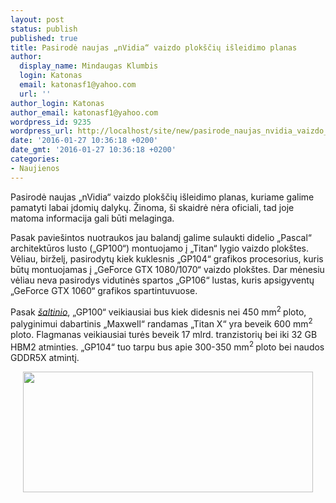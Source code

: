 ```yaml
---
layout: post
status: publish
published: true
title: Pasirodė naujas „nVidia“ vaizdo plokščių išleidimo planas
author:
  display_name: Mindaugas Klumbis
  login: Katonas
  email: katonasf1@yahoo.com
  url: ''
author_login: Katonas
author_email: katonasf1@yahoo.com
wordpress_id: 9235
wordpress_url: http://localhost/site/new/pasirode_naujas_nvidia_vaizdo_ploksciu_isleidimo_planas/
date: '2016-01-27 10:36:18 +0200'
date_gmt: '2016-01-27 10:36:18 +0200'
categories:
- Naujienos
---
```

<p>
	Pasirodė naujas &bdquo;nVidia&ldquo; vaizdo plok&scaron;čių i&scaron;leidimo planas, kuriame galime pamatyti labai įdomių dalykų. Žinoma, &scaron;i skaidrė nėra oficiali, tad joje matoma informacija gali būti melaginga.</p>
<p>
	Pasak pavie&scaron;intos nuotraukos jau balandį galime sulaukti didelio &bdquo;Pascal&ldquo; architektūros lusto (&bdquo;GP100&ldquo;) montuojamo į &bdquo;Titan&ldquo; lygio vaizdo plok&scaron;tes. Vėliau, birželį, pasirodytų kiek kuklesnis &bdquo;GP104&ldquo; grafikos procesorius, kuris būtų montuojamas į &bdquo;GeForce GTX 1080/1070&ldquo; vaizdo plok&scaron;tes. Dar mėnesiu vėliau neva pasirodys vidutinės spartos &bdquo;GP106&ldquo; lustas, kuris apsigyventų &bdquo;GeForce GTX 1060&ldquo; grafikos spartintuvuose.</p>
<p>
	Pasak <em><a href="http://techfrag.com/2016/01/25/nvidia-2014-2017-gpu-roadmap-pascal-titan-gp100-to-debut-in-april-gtx-1080-in-june-and-volta-in-2017/">&scaron;altinio</a></em>, &bdquo;GP100&ldquo; veikiausiai bus kiek didesnis nei 450 mm<sup>2 </sup>ploto, palyginimui dabartinis &bdquo;Maxwell&ldquo; randamas &bdquo;Titan X&ldquo; yra beveik 600 mm<sup>2 </sup>ploto. Flagmanas veikiausiai turės beveik 17 mlrd. tranzistorių bei iki 32 GB HBM2 atminties. &bdquo;GP104&ldquo; tuo tarpu bus apie 300-350 mm<sup>2 </sup>ploto bei naudos GDDR5X atmintį.&nbsp;</p>
<p style="text-align: center;">
	<a href="http://technews.lt/userfiles/NVIDIA-2014-2017-GPU-Roadmap.png"><img alt="" src="http://technews.lt/userfiles/NVIDIA-2014-2017-GPU-Roadmap.png" style="width: 464px; height: 193px;" /></a></p>

